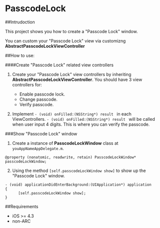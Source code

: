 PasscodeLock
=========
##Intrudoction

This project shows you how to create a "Passcode Lock" window.

You can custom your "Passcode Lock" view via customizng **AbstractPasscodeLockViewController**


##How to use:

####Create "Passcode Lock" related view controllers

1. Create your "Passcode Lock" view controllers by inheriting **AbstractPasscodeLockViewController**. You should have 3 view controllers for:
   + Enable passcode lock.
   + Change passcode.
   + Verify passcode. 

2. Implement <code>- (void) onFilled:(NSString*) result </code> in each ViewControllers. <code>- (void) onFilled:(NSString*) result </code> will be called when user input 4 digits. This is where you can verify the passcode.

###Show "Passcode Lock" window

1. Create a instance of **PasscodeLockWindow** class at <code>youAppNameAppDelegate.m</code>.  
```objc
@property (nonatomic, readwrite, retain) PasscodeLockWindow* passcodeLockWindow;
```

2. Using the method <code>[self.passcodeLockWindow show]</code> to show up the "Passcode Lock" window.
```objc
- (void) applicationDidEnterBackground:(UIApplication*) application
{
      [self.passcodeLockWindow show];
}
```

##Requirements
* iOS >= 4.3
* non-ARC